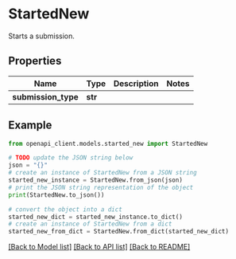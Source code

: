 # StartedNew

Starts a submission.

## Properties

Name | Type | Description | Notes
------------ | ------------- | ------------- | -------------
**submission_type** | **str** |  | 

## Example

```python
from openapi_client.models.started_new import StartedNew

# TODO update the JSON string below
json = "{}"
# create an instance of StartedNew from a JSON string
started_new_instance = StartedNew.from_json(json)
# print the JSON string representation of the object
print(StartedNew.to_json())

# convert the object into a dict
started_new_dict = started_new_instance.to_dict()
# create an instance of StartedNew from a dict
started_new_from_dict = StartedNew.from_dict(started_new_dict)
```
[[Back to Model list]](../README.md#documentation-for-models) [[Back to API list]](../README.md#documentation-for-api-endpoints) [[Back to README]](../README.md)


